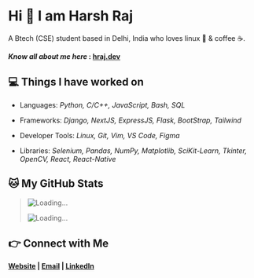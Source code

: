 # Hi 👋 I am Harsh Raj

A Btech (CSE) student based in Delhi, India who loves linux 🐧 & coffee ☕.

**_Know all about me here_ : [hraj.dev](https://hraj.dev)**

## 💻 Things I have worked on

- Languages: *Python, C/C++, JavaScript, Bash, SQL*

- Frameworks: *Django, NextJS, ExpressJS, Flask, BootStrap, Tailwind*

- Developer Tools: *Linux, Git, Vim, VS Code, Figma*

- Libraries: *Selenium, Pandas, NumPy, Matplotlib, SciKit-Learn, Tkinter, OpenCV, React, React-Native*

## 🐱 My GitHub Stats


> ![Loading...](https://github-readme-streak-stats-harshraj2717.vercel.app/?user=harshraj2717&theme=dark)
>
> ![Loading...](https://github-readme-stats-pvt-2.vercel.app/api/top-langs/?username=harshraj2717&theme=dark)

## 👉 Connect with Me

**[Website](https://hraj.dev) | [Email](mailto:harshraj2717@gmail.com) | [LinkedIn](https://www.linkedin.com/in/harshraj2717/)**
